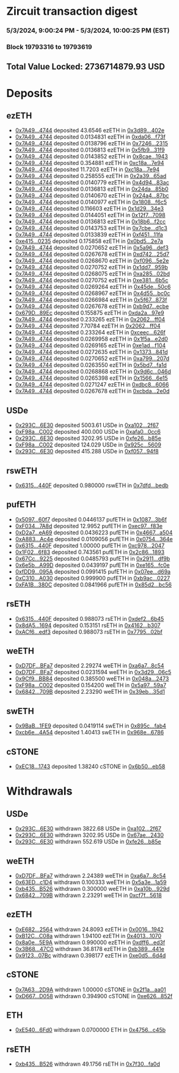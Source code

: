 # Zircuit transaction digest
### 5/3/2024, 9:00:24 PM - 5/3/2024, 10:00:25 PM (EST)
### Block 19793316 to 19793619

## Total Value Locked: 2736714879.93 USD

# Deposits
## ezETH
- [0x7A49...4744](https://etherscan.io/address/0x7A493Be5c2ce014cD049Bf178a1ac0Db1B434744) deposited 43.6546 ezETH in [0x3d89...402e](https://etherscan.io/tx/0x7A493Be5c2ce014cD049Bf178a1ac0Db1B434744)
- [0x7A49...4744](https://etherscan.io/address/0x7A493Be5c2ce014cD049Bf178a1ac0Db1B434744) deposited 0.0134831 ezETH in [0xda06...f73f](https://etherscan.io/tx/0x7A493Be5c2ce014cD049Bf178a1ac0Db1B434744)
- [0x7A49...4744](https://etherscan.io/address/0x7A493Be5c2ce014cD049Bf178a1ac0Db1B434744) deposited 0.0138796 ezETH in [0x7246...2315](https://etherscan.io/tx/0x7A493Be5c2ce014cD049Bf178a1ac0Db1B434744)
- [0x7A49...4744](https://etherscan.io/address/0x7A493Be5c2ce014cD049Bf178a1ac0Db1B434744) deposited 0.0136813 ezETH in [0x5fb9...31f9](https://etherscan.io/tx/0x7A493Be5c2ce014cD049Bf178a1ac0Db1B434744)
- [0x7A49...4744](https://etherscan.io/address/0x7A493Be5c2ce014cD049Bf178a1ac0Db1B434744) deposited 0.0143852 ezETH in [0x8cae...1943](https://etherscan.io/tx/0x7A493Be5c2ce014cD049Bf178a1ac0Db1B434744)
- [0x7A49...4744](https://etherscan.io/address/0x7A493Be5c2ce014cD049Bf178a1ac0Db1B434744) deposited 0.354881 ezETH in [0xc18a...7e94](https://etherscan.io/tx/0x7A493Be5c2ce014cD049Bf178a1ac0Db1B434744)
- [0x7A49...4744](https://etherscan.io/address/0x7A493Be5c2ce014cD049Bf178a1ac0Db1B434744) deposited 11.7203 ezETH in [0xc18a...7e94](https://etherscan.io/tx/0x7A493Be5c2ce014cD049Bf178a1ac0Db1B434744)
- [0x7A49...4744](https://etherscan.io/address/0x7A493Be5c2ce014cD049Bf178a1ac0Db1B434744) deposited 0.258555 ezETH in [0x2a39...65ad](https://etherscan.io/tx/0x7A493Be5c2ce014cD049Bf178a1ac0Db1B434744)
- [0x7A49...4744](https://etherscan.io/address/0x7A493Be5c2ce014cD049Bf178a1ac0Db1B434744) deposited 0.0140779 ezETH in [0x4d94...83ac](https://etherscan.io/tx/0x7A493Be5c2ce014cD049Bf178a1ac0Db1B434744)
- [0x7A49...4744](https://etherscan.io/address/0x7A493Be5c2ce014cD049Bf178a1ac0Db1B434744) deposited 0.0136813 ezETH in [0x24da...85b0](https://etherscan.io/tx/0x7A493Be5c2ce014cD049Bf178a1ac0Db1B434744)
- [0x7A49...4744](https://etherscan.io/address/0x7A493Be5c2ce014cD049Bf178a1ac0Db1B434744) deposited 0.0140670 ezETH in [0x24a4...87bc](https://etherscan.io/tx/0x7A493Be5c2ce014cD049Bf178a1ac0Db1B434744)
- [0x7A49...4744](https://etherscan.io/address/0x7A493Be5c2ce014cD049Bf178a1ac0Db1B434744) deposited 0.0140977 ezETH in [0x1808...f6c5](https://etherscan.io/tx/0x7A493Be5c2ce014cD049Bf178a1ac0Db1B434744)
- [0x7A49...4744](https://etherscan.io/address/0x7A493Be5c2ce014cD049Bf178a1ac0Db1B434744) deposited 0.116603 ezETH in [0x1d29...34e3](https://etherscan.io/tx/0x7A493Be5c2ce014cD049Bf178a1ac0Db1B434744)
- [0x7A49...4744](https://etherscan.io/address/0x7A493Be5c2ce014cD049Bf178a1ac0Db1B434744) deposited 0.0144051 ezETH in [0x12f7...7098](https://etherscan.io/tx/0x7A493Be5c2ce014cD049Bf178a1ac0Db1B434744)
- [0x7A49...4744](https://etherscan.io/address/0x7A493Be5c2ce014cD049Bf178a1ac0Db1B434744) deposited 0.0136813 ezETH in [0x18b6...f2cc](https://etherscan.io/tx/0x7A493Be5c2ce014cD049Bf178a1ac0Db1B434744)
- [0x7A49...4744](https://etherscan.io/address/0x7A493Be5c2ce014cD049Bf178a1ac0Db1B434744) deposited 0.0143753 ezETH in [0x7cbe...d1c3](https://etherscan.io/tx/0x7A493Be5c2ce014cD049Bf178a1ac0Db1B434744)
- [0x7A49...4744](https://etherscan.io/address/0x7A493Be5c2ce014cD049Bf178a1ac0Db1B434744) deposited 0.0133839 ezETH in [0xf451...11fa](https://etherscan.io/tx/0x7A493Be5c2ce014cD049Bf178a1ac0Db1B434744)
- [0xe415...0235](https://etherscan.io/address/0xe415F2F2cEeC0F27B0E85C0C94aC3ed5c4890235) deposited 0.175858 ezETH in [0x0bd5...2e7a](https://etherscan.io/tx/0xe415F2F2cEeC0F27B0E85C0C94aC3ed5c4890235)
- [0x7A49...4744](https://etherscan.io/address/0x7A493Be5c2ce014cD049Bf178a1ac0Db1B434744) deposited 0.0270652 ezETH in [0x5a96...def3](https://etherscan.io/tx/0x7A493Be5c2ce014cD049Bf178a1ac0Db1B434744)
- [0x7A49...4744](https://etherscan.io/address/0x7A493Be5c2ce014cD049Bf178a1ac0Db1B434744) deposited 0.0267678 ezETH in [0xd742...25d7](https://etherscan.io/tx/0x7A493Be5c2ce014cD049Bf178a1ac0Db1B434744)
- [0x7A49...4744](https://etherscan.io/address/0x7A493Be5c2ce014cD049Bf178a1ac0Db1B434744) deposited 0.0268670 ezETH in [0xf096...5e2e](https://etherscan.io/tx/0x7A493Be5c2ce014cD049Bf178a1ac0Db1B434744)
- [0x7A49...4744](https://etherscan.io/address/0x7A493Be5c2ce014cD049Bf178a1ac0Db1B434744) deposited 0.0270752 ezETH in [0x1dd7...959b](https://etherscan.io/tx/0x7A493Be5c2ce014cD049Bf178a1ac0Db1B434744)
- [0x7A49...4744](https://etherscan.io/address/0x7A493Be5c2ce014cD049Bf178a1ac0Db1B434744) deposited 0.0268075 ezETH in [0xa285...02bd](https://etherscan.io/tx/0x7A493Be5c2ce014cD049Bf178a1ac0Db1B434744)
- [0x7A49...4744](https://etherscan.io/address/0x7A493Be5c2ce014cD049Bf178a1ac0Db1B434744) deposited 0.0270752 ezETH in [0xe381...6b5c](https://etherscan.io/tx/0x7A493Be5c2ce014cD049Bf178a1ac0Db1B434744)
- [0x7A49...4744](https://etherscan.io/address/0x7A493Be5c2ce014cD049Bf178a1ac0Db1B434744) deposited 0.0269264 ezETH in [0x45de...50c6](https://etherscan.io/tx/0x7A493Be5c2ce014cD049Bf178a1ac0Db1B434744)
- [0x7A49...4744](https://etherscan.io/address/0x7A493Be5c2ce014cD049Bf178a1ac0Db1B434744) deposited 0.0268967 ezETH in [0x4d55...bc0c](https://etherscan.io/tx/0x7A493Be5c2ce014cD049Bf178a1ac0Db1B434744)
- [0x7A49...4744](https://etherscan.io/address/0x7A493Be5c2ce014cD049Bf178a1ac0Db1B434744) deposited 0.0266984 ezETH in [0x5f67...873f](https://etherscan.io/tx/0x7A493Be5c2ce014cD049Bf178a1ac0Db1B434744)
- [0x7A49...4744](https://etherscan.io/address/0x7A493Be5c2ce014cD049Bf178a1ac0Db1B434744) deposited 0.0267678 ezETH in [0xb9d7...ecbe](https://etherscan.io/tx/0x7A493Be5c2ce014cD049Bf178a1ac0Db1B434744)
- [0x679D...89Ec](https://etherscan.io/address/0x679D8DA05880A5060E21E60261c003B9201C89Ec) deposited 0.155875 ezETH in [0xda2a...97e9](https://etherscan.io/tx/0x679D8DA05880A5060E21E60261c003B9201C89Ec)
- [0x7A49...4744](https://etherscan.io/address/0x7A493Be5c2ce014cD049Bf178a1ac0Db1B434744) deposited 0.233265 ezETH in [0x2062...ff04](https://etherscan.io/tx/0x7A493Be5c2ce014cD049Bf178a1ac0Db1B434744)
- [0x7A49...4744](https://etherscan.io/address/0x7A493Be5c2ce014cD049Bf178a1ac0Db1B434744) deposited 7.70784 ezETH in [0x2062...ff04](https://etherscan.io/tx/0x7A493Be5c2ce014cD049Bf178a1ac0Db1B434744)
- [0x7A49...4744](https://etherscan.io/address/0x7A493Be5c2ce014cD049Bf178a1ac0Db1B434744) deposited 0.233264 ezETH in [0xceec...626f](https://etherscan.io/tx/0x7A493Be5c2ce014cD049Bf178a1ac0Db1B434744)
- [0x7A49...4744](https://etherscan.io/address/0x7A493Be5c2ce014cD049Bf178a1ac0Db1B434744) deposited 0.0269958 ezETH in [0x1f5a...e2d0](https://etherscan.io/tx/0x7A493Be5c2ce014cD049Bf178a1ac0Db1B434744)
- [0x7A49...4744](https://etherscan.io/address/0x7A493Be5c2ce014cD049Bf178a1ac0Db1B434744) deposited 0.0269165 ezETH in [0xe1ad...f104](https://etherscan.io/tx/0x7A493Be5c2ce014cD049Bf178a1ac0Db1B434744)
- [0x7A49...4744](https://etherscan.io/address/0x7A493Be5c2ce014cD049Bf178a1ac0Db1B434744) deposited 0.0272635 ezETH in [0x1373...841d](https://etherscan.io/tx/0x7A493Be5c2ce014cD049Bf178a1ac0Db1B434744)
- [0x7A49...4744](https://etherscan.io/address/0x7A493Be5c2ce014cD049Bf178a1ac0Db1B434744) deposited 0.0270652 ezETH in [0xa799...207d](https://etherscan.io/tx/0x7A493Be5c2ce014cD049Bf178a1ac0Db1B434744)
- [0x7A49...4744](https://etherscan.io/address/0x7A493Be5c2ce014cD049Bf178a1ac0Db1B434744) deposited 0.0263550 ezETH in [0x5bd7...fa1d](https://etherscan.io/tx/0x7A493Be5c2ce014cD049Bf178a1ac0Db1B434744)
- [0x7A49...4744](https://etherscan.io/address/0x7A493Be5c2ce014cD049Bf178a1ac0Db1B434744) deposited 0.0268868 ezETH in [0x9d6c...046d](https://etherscan.io/tx/0x7A493Be5c2ce014cD049Bf178a1ac0Db1B434744)
- [0x7A49...4744](https://etherscan.io/address/0x7A493Be5c2ce014cD049Bf178a1ac0Db1B434744) deposited 0.0265398 ezETH in [0x1566...6e15](https://etherscan.io/tx/0x7A493Be5c2ce014cD049Bf178a1ac0Db1B434744)
- [0x7A49...4744](https://etherscan.io/address/0x7A493Be5c2ce014cD049Bf178a1ac0Db1B434744) deposited 0.0271247 ezETH in [0xdbc8...6066](https://etherscan.io/tx/0x7A493Be5c2ce014cD049Bf178a1ac0Db1B434744)
- [0x7A49...4744](https://etherscan.io/address/0x7A493Be5c2ce014cD049Bf178a1ac0Db1B434744) deposited 0.0267678 ezETH in [0xcbda...2e0d](https://etherscan.io/tx/0x7A493Be5c2ce014cD049Bf178a1ac0Db1B434744)
## USDe
- [0x293C...6E30](https://etherscan.io/address/0x293C6937D8D82e05B01335F7B33FBA0c8e256E30) deposited 5003.61 USDe in [0xa102...2f67](https://etherscan.io/tx/0x293C6937D8D82e05B01335F7B33FBA0c8e256E30)
- [0xF98a...C002](https://etherscan.io/address/0xF98aE47Af96425B4920d1b81B6c5b74D8826C002) deposited 400.000 USDe in [0xafa0...0cc6](https://etherscan.io/tx/0xF98aE47Af96425B4920d1b81B6c5b74D8826C002)
- [0x293C...6E30](https://etherscan.io/address/0x293C6937D8D82e05B01335F7B33FBA0c8e256E30) deposited 3202.95 USDe in [0xfe26...b85e](https://etherscan.io/tx/0x293C6937D8D82e05B01335F7B33FBA0c8e256E30)
- [0xF98a...C002](https://etherscan.io/address/0xF98aE47Af96425B4920d1b81B6c5b74D8826C002) deposited 124.029 USDe in [0x925c...5609](https://etherscan.io/tx/0xF98aE47Af96425B4920d1b81B6c5b74D8826C002)
- [0x293C...6E30](https://etherscan.io/address/0x293C6937D8D82e05B01335F7B33FBA0c8e256E30) deposited 415.288 USDe in [0xf057...94f8](https://etherscan.io/tx/0x293C6937D8D82e05B01335F7B33FBA0c8e256E30)
## rswETH
- [0x6315...440F](https://etherscan.io/address/0x631550179111278B29bd67a88584E6D44acF440F) deposited 0.980000 rswETH in [0x7dfd...bedb](https://etherscan.io/tx/0x631550179111278B29bd67a88584E6D44acF440F)
## pufETH
- [0x5097...60f7](https://etherscan.io/address/0x50977839270C3fB5bFdeD62974C1D6300cB460f7) deposited 0.0446137 pufETH in [0x1087...3b6f](https://etherscan.io/tx/0x50977839270C3fB5bFdeD62974C1D6300cB460f7)
- [0xF034...7A8d](https://etherscan.io/address/0xF0346594f2f4fe1959e32EC7178a156d9F447A8d) deposited 12.9952 pufETH in [0xec97...f83e](https://etherscan.io/tx/0xF0346594f2f4fe1959e32EC7178a156d9F447A8d)
- [0xD2a7...eA69](https://etherscan.io/address/0xD2a783DCd11Ded3bd6F8414E4Fb992857267eA69) deposited 0.0436223 pufETH in [0x4667...a504](https://etherscan.io/tx/0xD2a783DCd11Ded3bd6F8414E4Fb992857267eA69)
- [0xA883...Ac4e](https://etherscan.io/address/0xA8838c5c18A2D49cfbb7ee8290634A4dc0cFAc4e) deposited 0.0109056 pufETH in [0x0754...364e](https://etherscan.io/tx/0xA8838c5c18A2D49cfbb7ee8290634A4dc0cFAc4e)
- [0x6315...440F](https://etherscan.io/address/0x631550179111278B29bd67a88584E6D44acF440F) deposited 1.00000 pufETH in [0xc978...2047](https://etherscan.io/tx/0x631550179111278B29bd67a88584E6D44acF440F)
- [0x1F02...6f83](https://etherscan.io/address/0x1F023b9e80047fF22A2380C558747eD64A016f83) deposited 0.743561 pufETH in [0x2c86...1893](https://etherscan.io/tx/0x1F023b9e80047fF22A2380C558747eD64A016f83)
- [0x67Cc...9225](https://etherscan.io/address/0x67CcC99B779d496c24489c10152a58FEA3149225) deposited 0.0485793 pufETH in [0x2911...df9b](https://etherscan.io/tx/0x67CcC99B779d496c24489c10152a58FEA3149225)
- [0x6e5b...A99D](https://etherscan.io/address/0x6e5bDc7f9deF5F93709cA220eB982247B9B9A99D) deposited 0.0439197 pufETH in [0xe165...fc0e](https://etherscan.io/tx/0x6e5bDc7f9deF5F93709cA220eB982247B9B9A99D)
- [0xfDD9...095A](https://etherscan.io/address/0xfDD9fF72C77bAaEE3F5d0a9FC938843dC88d095A) deposited 0.0991415 pufETH in [0x07ee...d69a](https://etherscan.io/tx/0xfDD9fF72C77bAaEE3F5d0a9FC938843dC88d095A)
- [0xC310...A030](https://etherscan.io/address/0xC310a16d3B1cf623906a1A99876101A0DfC7A030) deposited 0.999900 pufETH in [0xb9ac...0227](https://etherscan.io/tx/0xC310a16d3B1cf623906a1A99876101A0DfC7A030)
- [0xFA1B...380C](https://etherscan.io/address/0xFA1BaCc6441AfFca34f8b8B69bF54f4eA68a380C) deposited 0.0841966 pufETH in [0x85d2...bc56](https://etherscan.io/tx/0xFA1BaCc6441AfFca34f8b8B69bF54f4eA68a380C)
## rsETH
- [0x6315...440F](https://etherscan.io/address/0x631550179111278B29bd67a88584E6D44acF440F) deposited 0.988073 rsETH in [0xdef2...6b45](https://etherscan.io/tx/0x631550179111278B29bd67a88584E6D44acF440F)
- [0x8dA5...1694](https://etherscan.io/address/0x8dA57d026009e8DC995b11b621ee30CfAb101694) deposited 0.153151 rsETH in [0x4162...b307](https://etherscan.io/tx/0x8dA57d026009e8DC995b11b621ee30CfAb101694)
- [0xACf6...edf3](https://etherscan.io/address/0xACf61Fd6D3E5db006823dFE041De1208aF0bedf3) deposited 0.988073 rsETH in [0x7795...02bf](https://etherscan.io/tx/0xACf61Fd6D3E5db006823dFE041De1208aF0bedf3)
## weETH
- [0xD7DF...BFa7](https://etherscan.io/address/0xD7DF7E085214743530afF339aFC420c7c720BFa7) deposited 2.29274 weETH in [0xa6a7...8c54](https://etherscan.io/tx/0xD7DF7E085214743530afF339aFC420c7c720BFa7)
- [0xD7DF...BFa7](https://etherscan.io/address/0xD7DF7E085214743530afF339aFC420c7c720BFa7) deposited 0.0231594 weETH in [0x3d29...06c5](https://etherscan.io/tx/0xD7DF7E085214743530afF339aFC420c7c720BFa7)
- [0x9Cf9...BB84](https://etherscan.io/address/0x9Cf90D30967486378255CD776DB6f52B863dBB84) deposited 0.385500 weETH in [0x048a...2473](https://etherscan.io/tx/0x9Cf90D30967486378255CD776DB6f52B863dBB84)
- [0xF98a...C002](https://etherscan.io/address/0xF98aE47Af96425B4920d1b81B6c5b74D8826C002) deposited 0.154200 weETH in [0x5a97...59a7](https://etherscan.io/tx/0xF98aE47Af96425B4920d1b81B6c5b74D8826C002)
- [0x6842...709B](https://etherscan.io/address/0x68426b792D336fbcc8a4F31608b4b9EF6133709B) deposited 2.23290 weETH in [0x39eb...35d1](https://etherscan.io/tx/0x68426b792D336fbcc8a4F31608b4b9EF6133709B)
## swETH
- [0x9BaB...1FE9](https://etherscan.io/address/0x9BaBeF7DC5256B5D0557aA76eAb65FE83F311FE9) deposited 0.0419114 swETH in [0x895c...fab4](https://etherscan.io/tx/0x9BaBeF7DC5256B5D0557aA76eAb65FE83F311FE9)
- [0xcb6e...4A54](https://etherscan.io/address/0xcb6e7be9De0103F17CbD9DED94f0D8e2d9CC4A54) deposited 1.40413 swETH in [0x968e...6786](https://etherscan.io/tx/0xcb6e7be9De0103F17CbD9DED94f0D8e2d9CC4A54)
## cSTONE
- [0xEC18...1743](https://etherscan.io/address/0xEC18003909c60651ED3DE82C80F455B06C061743) deposited 1.38240 cSTONE in [0x6b50...eb58](https://etherscan.io/tx/0xEC18003909c60651ED3DE82C80F455B06C061743)
# Withdrawals
## USDe
- [0x293C...6E30](https://etherscan.io/address/0x293C6937D8D82e05B01335F7B33FBA0c8e256E30) withdrawn 3822.68 USDe in [0xa102...2f67](https://etherscan.io/tx/0x293C6937D8D82e05B01335F7B33FBA0c8e256E30)
- [0x293C...6E30](https://etherscan.io/address/0x293C6937D8D82e05B01335F7B33FBA0c8e256E30) withdrawn 3202.95 USDe in [0x67ae...2430](https://etherscan.io/tx/0x293C6937D8D82e05B01335F7B33FBA0c8e256E30)
- [0x293C...6E30](https://etherscan.io/address/0x293C6937D8D82e05B01335F7B33FBA0c8e256E30) withdrawn 552.619 USDe in [0xfe26...b85e](https://etherscan.io/tx/0x293C6937D8D82e05B01335F7B33FBA0c8e256E30)
## weETH
- [0xD7DF...BFa7](https://etherscan.io/address/0xD7DF7E085214743530afF339aFC420c7c720BFa7) withdrawn 2.24389 weETH in [0xa6a7...8c54](https://etherscan.io/tx/0xD7DF7E085214743530afF339aFC420c7c720BFa7)
- [0x63ED...c1D4](https://etherscan.io/address/0x63ED05DF8CB4a8505B682B5644321E268Bdac1D4) withdrawn 0.100333 weETH in [0x5a3e...1a59](https://etherscan.io/tx/0x63ED05DF8CB4a8505B682B5644321E268Bdac1D4)
- [0xb435...B526](https://etherscan.io/address/0xb435411429c2de78B9d01A24B91476e8F92CB526) withdrawn 0.300000 weETH in [0xa10b...929d](https://etherscan.io/tx/0xb435411429c2de78B9d01A24B91476e8F92CB526)
- [0x6842...709B](https://etherscan.io/address/0x68426b792D336fbcc8a4F31608b4b9EF6133709B) withdrawn 2.23291 weETH in [0xcf7f...5618](https://etherscan.io/tx/0x68426b792D336fbcc8a4F31608b4b9EF6133709B)
## ezETH
- [0xE682...2564](https://etherscan.io/address/0xE682D016d72CEAf06241058bA1B793fc39c72564) withdrawn 24.8093 ezETH in [0x0016...1942](https://etherscan.io/tx/0xE682D016d72CEAf06241058bA1B793fc39c72564)
- [0xB12C...C08a](https://etherscan.io/address/0xB12C0f25d962Ae7c635f482C0b5F42b019bDC08a) withdrawn 1.94100 ezETH in [0x4013...1070](https://etherscan.io/tx/0xB12C0f25d962Ae7c635f482C0b5F42b019bDC08a)
- [0x8a0e...5E9A](https://etherscan.io/address/0x8a0e7a9c45Fbd6a1635e9208169fa86DD8c75E9A) withdrawn 0.990000 ezETH in [0xdff6...ed3f](https://etherscan.io/tx/0x8a0e7a9c45Fbd6a1635e9208169fa86DD8c75E9A)
- [0x3B68...47C0](https://etherscan.io/address/0x3B686ED5C35E0830Ec754f5858dEE82dded647C0) withdrawn 36.8178 ezETH in [0xb389...441e](https://etherscan.io/tx/0x3B686ED5C35E0830Ec754f5858dEE82dded647C0)
- [0x9123...07Bc](https://etherscan.io/address/0x91236ecafc888EdDfBA104a041521f7025aB07Bc) withdrawn 0.398177 ezETH in [0xe0d5...6d4d](https://etherscan.io/tx/0x91236ecafc888EdDfBA104a041521f7025aB07Bc)
## cSTONE
- [0x7A63...2D9A](https://etherscan.io/address/0x7A638902bf8497894B92E1F0c2aD5d7F73882D9A) withdrawn 1.00000 cSTONE in [0x2f1a...aa01](https://etherscan.io/tx/0x7A638902bf8497894B92E1F0c2aD5d7F73882D9A)
- [0xD667...D058](https://etherscan.io/address/0xD6675CC7c271118D97f7E59e3F967ebaa704D058) withdrawn 0.394900 cSTONE in [0xe626...852f](https://etherscan.io/tx/0xD6675CC7c271118D97f7E59e3F967ebaa704D058)
## ETH
- [0xE540...6Fd0](https://etherscan.io/address/0xE540D813bBfc81755F33314cB73aeDa00FE56Fd0) withdrawn 0.0700000 ETH in [0x4756...c45b](https://etherscan.io/tx/0xE540D813bBfc81755F33314cB73aeDa00FE56Fd0)
## rsETH
- [0xb435...B526](https://etherscan.io/address/0xb435411429c2de78B9d01A24B91476e8F92CB526) withdrawn 49.1756 rsETH in [0x7f30...fa0d](https://etherscan.io/tx/0xb435411429c2de78B9d01A24B91476e8F92CB526)
